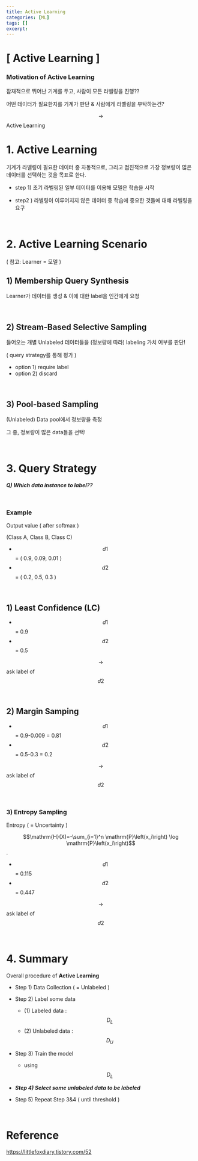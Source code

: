 ```yaml
---
title: Active Learning
categories: [ML]
tags: []
excerpt: 
---
```


<script src="https://cdn.mathjax.org/mathjax/latest/MathJax.js?config=TeX-AMS-MML_HTMLorMML" type="text/javascript"></script>

# [ Active Learning ]

### Motivation of Active Learning

잠재적으로 뛰어난 기계를 두고, 사람이 모든 라벨링을 진행??

어떤 데이터가 필요한지를 기계가 판단 & 사람에게 라벨링을 부탁하는건?

$$\rightarrow$$ Active Learning

 

# 1. Active Learning

기계가 라벨링이 필요한 데이터 중 자동적으로, 그리고 점진적으로 가장 정보량이 많은 데이터를 선택하는 것을 목표로 한다. 

- step 1) 초기 라벨링된 일부 데이터를 이용해 모델은 학습을 시작

- step2 ) 라벨링이 이루어지지 않은 데이터 중 학습에 중요한 것들에 대해 라벨링을 요구

<br>

# 2. Active Learning Scenario

( 참고: Learner = 모델 )

 ## 1) Membership Query Synthesis

Learner가 데이터를 생성 & 이에 대한 label을 인간에게 요청

<br>

## 2) Stream-Based Selective Sampling

들어오는 개별 Unlabeled 데이터들을 (정보량에 따라) labeling 가치 여부를 판단!

( query strategy를 통해 평가 )

- option 1) require label
- option 2) discard

<br>

## 3) Pool-based Sampling

(Unlabeled) Data pool에서 정보량을 측정

그 중, 정보량이 많은 data들을 선택!

<br>

# 3. Query Strategy

***Q) Which data instance to label??***

<br>

### Example

Output value ( after softmax )

(Class A, Class B, Class C)

- $$d1$$ = ( 0.9, 0.09, 0.01 )
- $$d2$$ = ( 0.2, 0.5, 0.3 )

<br>

## 1) Least Confidence (LC)

- $$d1$$ = 0.9
- $$d2$$ = 0.5

$$\rightarrow$$ ask label of $$d2$$

<br>

## 2) Margin Samping

- $$d1$$ = 0.9-0.009 = 0.81
- $$d2$$ = 0.5-0.3 = 0.2

$$\rightarrow$$ ask label of $$d2$$

<br>

### 3) Entropy Sampling

Entropy ( = Uncertainty )

$$\mathrm{H}(X)=-\sum_{i=1}^n \mathrm{P}\left(x_i\right) \log \mathrm{P}\left(x_i\right)$$.

- $$d1$$ = 0.115
- $$d2$$ = 0.447

$$\rightarrow$$ ask label of $$d2$$

<br>

# 4. Summary

Overall procedure of **Active Learning**

- Step 1) Data Collection ( = Unlabeled )

- Step 2) Label some data
  - (1) Labeled data : $$D_L$$
  - (2) Unlabeled data : $$D_U$$

- Step 3) Train the model
  - using $$D_L$$

- ***Step 4) Select some unlabeled data to be labeled***
- Step 5) Repeat Step 3&4 ( until threshold )

<br>

# Reference

https://littlefoxdiary.tistory.com/52